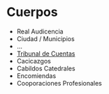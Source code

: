 # Cuerpos

- Real Audicencia
- Ciudad / Municipios
- ...
- [Tribunal de Cuentas](https://www.tcu.es/repositorio/8e8b211f-fdcc-40a1-9215-e0b151ba4d5b/N01%20NAVARRO%20REAL%20TRIBUNAL.pdf)
- Cacicazgos
- Cabildos Catedrales
- Encomiendas
- Cooporaciones Profesionales